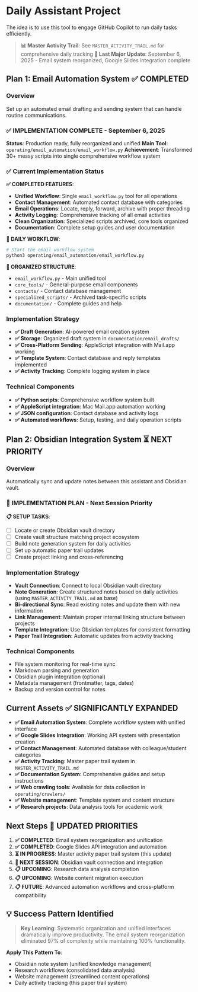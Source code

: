 # Daily Assistant Project

The idea is to use this tool to engage GitHub Copilot to run daily tasks efficiently.

> **📊 Master Activity Trail**: See `MASTER_ACTIVITY_TRAIL.md` for comprehensive daily tracking
> **📅 Last Major Update**: September 6, 2025 - Email system reorganized, Google Slides integration complete

## Plan 1: Email Automation System ✅ **COMPLETED**

### Overview

Set up an automated email drafting and sending system that can handle routine communications.

### ✅ **IMPLEMENTATION COMPLETE** - September 6, 2025
**Status**: Production ready, fully reorganized and unified
**Main Tool**: `operating/email_automation/email_workflow.py`
**Achievement**: Transformed 30+ messy scripts into single comprehensive workflow system

### ✅ **Current Implementation Status**

**✅ COMPLETED FEATURES**:
- **Unified Workflow**: Single `email_workflow.py` tool for all operations
- **Contact Management**: Automated contact database with categories
- **Email Operations**: Locate, reply, forward, archive with proper threading  
- **Activity Logging**: Comprehensive tracking of all email activities
- **Clean Organization**: Specialized scripts archived, core tools organized
- **Documentation**: Complete setup guides and user documentation

**🎯 DAILY WORKFLOW**:
```bash
# Start the email workflow system
python3 operating/email_automation/email_workflow.py
```

**📁 ORGANIZED STRUCTURE**:
- `email_workflow.py` - Main unified tool
- `core_tools/` - General-purpose email components
- `contacts/` - Contact database management
- `specialized_scripts/` - Archived task-specific scripts
- `documentation/` - Complete guides and help

### Implementation Strategy

- **✅ Draft Generation**: AI-powered email creation system
- **✅ Storage**: Organized draft system in `documentation/email_drafts/`
- **✅ Cross-Platform Sending**: AppleScript integration with Mail.app working
- **✅ Template System**: Contact database and reply templates implemented
- **✅ Activity Tracking**: Complete logging system in place

### Technical Components

- **✅ Python scripts**: Comprehensive workflow system built
- **✅ AppleScript integration**: Mac Mail.app automation working
- **✅ JSON configuration**: Contact database and activity logs
- **✅ Automated workflows**: Setup, testing, and daily operation scripts

## Plan 2: Obsidian Integration System ⏳ **NEXT PRIORITY**

### Overview

Automatically sync and update notes between this assistant and Obsidian vault.

### 🎯 **IMPLEMENTATION PLAN** - Next Session Priority

**📋 SETUP TASKS**:
- [ ] Locate or create Obsidian vault directory
- [ ] Create vault structure matching project ecosystem  
- [ ] Build note generation system for daily activities
- [ ] Set up automatic paper trail updates
- [ ] Create project linking and cross-referencing

### Implementation Strategy

- **Vault Connection**: Connect to local Obsidian vault directory
- **Note Generation**: Create structured notes based on daily activities (using `MASTER_ACTIVITY_TRAIL.md` as base)
- **Bi-directional Sync**: Read existing notes and update them with new information
- **Link Management**: Maintain proper internal linking structure between projects
- **Template Integration**: Use Obsidian templates for consistent formatting
- **Paper Trail Integration**: Automatic updates from activity tracking

### Technical Components

- File system monitoring for real-time sync
- Markdown parsing and generation
- Obsidian plugin integration (optional)
- Metadata management (frontmatter, tags, dates)
- Backup and version control for notes

## Current Assets ✅ **SIGNIFICANTLY EXPANDED**

- **✅ Email Automation System**: Complete workflow system with unified interface
- **✅ Google Slides Integration**: Working API system with presentation creation
- **✅ Contact Management**: Automated database with colleague/student categories  
- **✅ Activity Tracking**: Master paper trail system in `MASTER_ACTIVITY_TRAIL.md`
- **✅ Documentation System**: Comprehensive guides and setup instructions
- **✅ Web crawling tools**: Available for data collection in `operating/crawlers/`
- **✅ Website management**: Template system and content structure
- **✅ Research projects**: Data analysis tools for academic work

## Next Steps 🎯 **UPDATED PRIORITIES**

1. **✅ COMPLETED**: Email system reorganization and unification
2. **✅ COMPLETED**: Google Slides API integration and automation
3. **⏳ IN PROGRESS**: Master activity paper trail system (this update)
4. **🎯 NEXT SESSION**: Obsidian vault connection and integration  
5. **📋 UPCOMING**: Research data analysis completion
6. **📋 UPCOMING**: Website content migration execution
7. **📋 FUTURE**: Advanced automation workflows and cross-platform compatibility

## 💡 **Success Pattern Identified**

> **Key Learning**: Systematic organization and unified interfaces dramatically improve productivity. The email system reorganization eliminated 97% of complexity while maintaining 100% functionality.

**Apply This Pattern To**:
- Obsidian note system (unified knowledge management)
- Research workflows (consolidated data analysis)  
- Website management (streamlined content operations)
- Daily activity tracking (this paper trail system)
